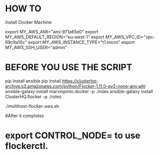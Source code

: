 

# HOW TO

Install Docker Machine

export MY_AWS_AMI="ami-971a65e0"
export MY_AWS_DEFAULT_REGION="eu-west-1"
export MY_AWS_VPC_ID="vpc-69c9a10c"
export MY_AWS_INSTANCE_TYPE="t1.micro"
export MY_AWS_SSH_USER="admin"

# BEFORE YOU USE THE SCRIPT ####
pip install ansible
pip install https://clusterhq-archive.s3.amazonaws.com/python/Flocker-1.11.0-py2-none-any.whl
ansible-galaxy install marvinpinto.docker -p ./roles
ansible-galaxy install ClusterHQ.flocker -p ./roles

./multihost-flocker-aws.sh

#After it completes 
# export CONTROL_NODE=<control-node-ip-from-agent-yml> to use flockerctl.
